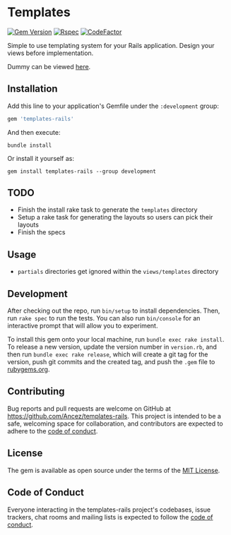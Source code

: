 # Templates
[![Gem Version](https://badge.fury.io/rb/templates-rails.svg)](https://badge.fury.io/rb/templates-rails)
[![Rspec](https://github.com/Ancez/templates-rails/actions/workflows/rspec.yml/badge.svg)](https://github.com/Ancez/templates-rails/actions/workflows/rspec.yml)
[![CodeFactor](https://www.codefactor.io/repository/github/ancez/templates-rails/badge)](https://www.codefactor.io/repository/github/ancez/templates-rails)

Simple to use templating system for your Rails application. Design your views before implementation.

Dummy can be viewed [here](https://templates-rails.herokuapp.com/).

## Installation

Add this line to your application's Gemfile under the `:development` group:

```ruby
gem 'templates-rails'
```

And then execute:

    bundle install

Or install it yourself as:

    gem install templates-rails --group development

## TODO
- Finish the install rake task to generate the `templates` directory
- Setup a rake task for generating the layouts so users can pick their layouts
- Finish the specs

## Usage
- `partials` directories get ignored within the `views/templates` directory


## Development

After checking out the repo, run `bin/setup` to install dependencies. Then, run `rake spec` to run the tests. You can also run `bin/console` for an interactive prompt that will allow you to experiment.

To install this gem onto your local machine, run `bundle exec rake install`. To release a new version, update the version number in `version.rb`, and then run `bundle exec rake release`, which will create a git tag for the version, push git commits and the created tag, and push the `.gem` file to [rubygems.org](https://rubygems.org).

## Contributing

Bug reports and pull requests are welcome on GitHub at https://github.com/Ancez/templates-rails. This project is intended to be a safe, welcoming space for collaboration, and contributors are expected to adhere to the [code of conduct](https://github.com/Ancez/templates-rails/blob/master/CODE_OF_CONDUCT.md).

## License

The gem is available as open source under the terms of the [MIT License](https://opensource.org/licenses/MIT).

## Code of Conduct

Everyone interacting in the templates-rails project's codebases, issue trackers, chat rooms and mailing lists is expected to follow the [code of conduct](https://github.com/[USERNAME]/templating/blob/master/CODE_OF_CONDUCT.md).
